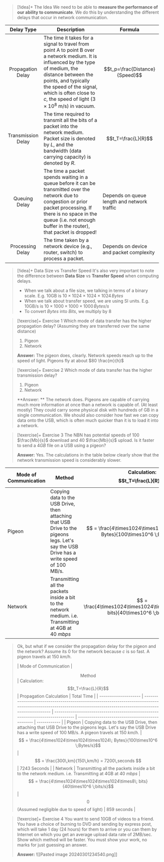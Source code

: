 
> [!idea]+ The Idea
> We need to be able to **measure the performance of our ability to communicate**. We do this by understanding the different delays that occur in network communication.

| Delay Type                          | Description                                                                                                                                                                                                                                                                              | Formula                                     |
| ----------------------------------- | ---------------------------------------------------------------------------------------------------------------------------------------------------------------------------------------------------------------------------------------------------------------------------------------- | ------------------------------------------- |
| <center>Propagation Delay</center>  | The time it takes for a signal to travel from point A to point B over a network medium. It is influenced by the type of medium, the distance between the points, and typically the speed of the signal, which is often close to $c$, the speed of light $(3 \times 10^8$ m/s) in vacuum. | $$t_p=\frac{Distance}{Speed}$$              |
| <center>Transmission Delay</center> | The time required to transmit all the bits of a packet into the network medium. Packet size is denoted by $L$, and the bandwidth (data carrying capacity) is denoted by $R$.                                                                                                             | $$t_T=\frac{L}{R}$$                         |
| <center>Queuing Delay</center>      | The time a packet spends waiting in a queue before it can be transmitted over the network due to congestion or prior packet processing. If there is no space in the queue (i.e. not enough buffer in the router), that packet is dropped!                                                | Depends on queue length and network traffic |
| <center>Processing Delay</center>   | The time taken by a network device (e.g., router, switch) to process a packet.                                                                                                                                                                                                           | Depends on device and packet complexity     |



> [!idea]+ Data Size vs Transfer Speed
> It's also very important to note the difference between **Data Size** vs **Transfer Speed** when computing delays.
> - When we talk about a file size, we talking in terms of a binary scale. E.g. 10GB is $10\times1024\times1024\times1024\,Bytes$
> - When we talk about transfer speed, we are using SI units. E.g. 10GB/s is $10\times1000\times1000\times1000\,Bytes/s$
> - To convert $Bytes$ into $Bits$, we multiply by $8$


> [!exercise]+ Exercise 1
> Which mode of data transfer has the higher propagation delay? (Assuming they are transferred over the same distance)
> 1. Pigeon
> 2. Network
> 
> **Answer:** The pigeon does, clearly. Network speeds reach up to the speed of light. Pigeons fly at about $80 \frac{m}{h}$


> [!exercise]+ Exercise 2
> Which mode of data transfer has the higher transmission delay?
> 1. Pigeon
> 2. Network
> 
> **Answer: ** The network does. Pigeons are capable of carrying much more information at once than a network is capable of. (At least mostly) They could carry some physical disk with hundreds of GB in a single communication. We should also consider how fast we can copy data onto the USB, which is often much quicker than it is to load it into a network. 


> [!exercise]+ Exercise 3
> The NBN has potential speeds of 100 $\frac{Mb}{s}$ download and 40 $\frac{Mb}{s}$ upload. Is it faster to send a $4 GB$ file on a USB using a pigeon?
> 
> **Answer:** Yes. The calculations in the table below clearly show that the network transmission speed is considerably slower. 
> 
| Mode of Communication | <center>Method</center>                                                                                                                  | Calculation: $$t_T=\frac{L}{R}$$                                                   | Total Time  |
| --------------------- | ---------------------------------------------------------------------------------------------------------------------------------------- | ---------------------------------------------------------------------------------- | ----------- |
| Pigeon                | Copying data to the USB Drive, then attaching that USB Drive to the pigeons legs. Let's say the USB Drive has a write speed of 100 MB/s. | $$ = \frac{4\times1024\times1024\times1024\; Bytes}{100\times10^6 \;Bytes/s}$$     | 43 Seconds  |
| Network               | Transmitting all the packets inside a bit to the network medium. i.e. Transmitting at 4GB at 40 $mbps$                                   | $$ = \frac{4\times1024\times1024\times1024\times8\; bits}{40\times10^6 \;bits/s}$$ | 859 seconds |
>
>Ok, but what if we consider the propagation delay for the pigeon and the network? Assume its 0 for the network because $c$ is so fast. A pigeon travels at 150 $km/h$.
>
>| Mode of Communication | <center>Method</center>                                                                                                                                                  | Calculation: $$t_T=\frac{L}{R}$$                                                   | Propagation Calculation                           | Total Time   |
| --------------------- | ------------------------------------------------------------------------------------------------------------------------------------------------------------------------ | ---------------------------------------------------------------------------------- | ------------------------------------------------- | ------------ |
| Pigeon                | Copying data to the USB Drive, then attaching that USB Drive to the pigeons legs. Let's say the USB Drive has a write speed of 100 MB/s. A pigeon travels at 150 $km/h$. | $$ = \frac{4\times1024\times1024\times1024\; Bytes}{100\times10^6 \;Bytes/s}$$     | $$ = \frac{300\,km}{150\,km/h} = 7200\,seconds $$ | 7243 Seconds |
| Network               | Transmitting all the packets inside a bit to the network medium. i.e. Transmitting at 4GB at 40 $mbps$                                                                   | $$ = \frac{4\times1024\times1024\times1024\times8\; bits}{40\times10^6 \;bits/s}$$ | $$0$$ (Assumed negligible due to speed of light)  | 859 seconds  |


> [!exercise]+ Exercise 4
> You want to send 10GB of videos to a friend. You have a choice of burning to DVD and sending by express post, which will take 1 day (24 hours) for them to arrive or you can them by Internet on which you get an average upload data rate of 2MB/sec. Show which method will be faster. You must show your work, no marks for just guessing an answer.
> 
> **Answer:**
> ![[Pasted image 20240301234540.png]]

